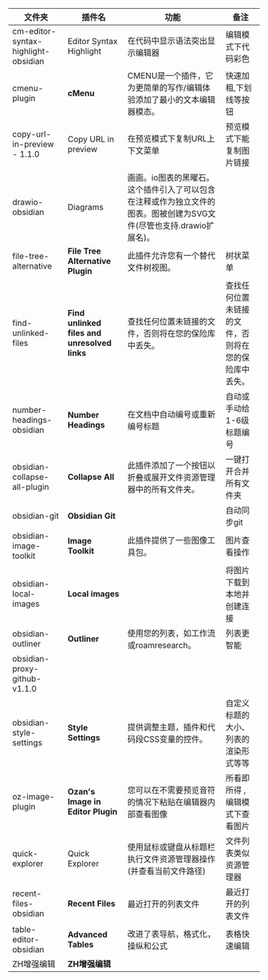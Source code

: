 | 文件夹                              | 插件名                                       | 功能                                                                                                                 | 备注                                                 |
| ----------------------------------- | -------------------------------------------- | -------------------------------------------------------------------------------------------------------------------- | ---------------------------------------------------- |
| cm-editor-syntax-highlight-obsidian | Editor Syntax Highlight                      | 在代码中显示语法突出显示编辑器                                                                                       | 编辑模式下代码彩色                       |
| cmenu-plugin                        | **cMenu**                                    | CMENU是一个插件，它为更简单的写作/编辑体验添加了最小的文本编辑器模态。                                               | 快速加粗,下划线等按钮                                |
| copy-url-in-preview - 1.1.0         | Copy URL in preview                          | 在预览模式下复制URL上下文菜单                                                                                        | 预览模式下能复制图片链接                             |
| drawio-obsidian                     | Diagrams                                     | 画画。io图表的黑曜石。这个插件引入了可以包含在注释或作为独立文件的图表。图被创建为SVG文件(尽管也支持.drawio扩展名)。 |                                                      |
| file-tree-alternative               | **File Tree Alternative Plugin**             | 此插件允许您有一个替代文件树视图。                                                                                   | 树状菜单                                             |
| find-unlinked-files                 | **Find unlinked files and unresolved links** | 查找任何位置未链接的文件，否则将在您的保险库中丢失。                                                                 | 查找任何位置未链接的文件，否则将在您的保险库中丢失。 |
| number-headings-obsidian            | **Number Headings**                          | 在文档中自动编号或重新编号标题                                                                                       | 自动或手动给1-6级标题编号                            |
| obsidian-collapse-all-plugin        | **Collapse All**                             | 此插件添加了一个按钮以折叠或展开文件资源管理器中的所有文件夹。                                                       | 一键打开合并所有文件夹                               |
| obsidian-git                        | **Obsidian Git**                             |                                                                                                                      | 自动同步git                                          |
| obsidian-image-toolkit              | **Image Toolkit**                            | 此插件提供了一些图像工具包。                                                                                         | 图片查看操作                                         |
| obsidian-local-images               | **Local images**                             |                                                                                                                      | 将图片下载到本地并创建连接                           |
| obsidian-outliner                   | **Outliner**                                 | 使用您的列表，如工作流或roamresearch。                                                                               | 列表更智能                                           |
| obsidian-proxy-github-v1.1.0        |                                              |                                                                                                                      |                                                      |
| obsidian-style-settings             | **Style Settings**                           | 提供调整主题，插件和代码段CSS变量的控件。                                                                            | 自定义标题的大小、列表的渲染形式等等                 |
| oz-image-plugin                     | **Ozan's Image in Editor Plugin**            | 您可以在不需要预览音符的情况下粘贴在编辑器内部查看图像                                                               | 所看即所得 , 编辑模式下查看图片                      |
| quick-explorer                      | Quick Explorer                               | 使用鼠标或键盘从标题栏执行文件资源管理器操作(并查看当前文件路径)                                                     | 文件列表类似资源管理器                               |
| recent-files-obsidian               | **Recent Files**                             | 最近打开的列表文件                                                                                                   | 最近打开的列表文件                                   |
| table-editor-obsidian               | **Advanced Tables**                          | 改进了表导航，格式化，操纵和公式                                                                                     | 表格快速编辑                                         |
| ZH增强编辑                          | **ZH增强编辑**                               |                                                                                                                      |                                                      |
